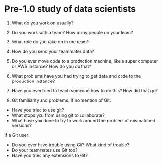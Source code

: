 # Pre-1.0 study of data scientists

1) What do you work on usually?

2) Do you work with a team? How many people on your team?

3) What role do you take on in the team?

4) How do you send your teammates data?

5) Do you ever move code to a production machine, like a super computer or AWS instance? How do you do that?

6) What problems have you had trying to get data and code to the production instance?

7) Have you ever tried to teach someone how to do this? How did that go?

8) Git familiarity and problems.
If no mention of Git:
  - Have you tried to use git?
  - What stops you from using git to collaborate?
  - What have you done to try to work around the problem of mismatched versions?

If a Git user:
  - Do you ever have trouble using Git? What kind of trouble?
  - Do your teammates use Git too?
  - Have you tried any extensions to Git?


